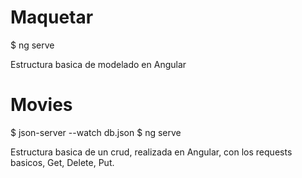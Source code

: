 # Maquetar

$ ng serve

Estructura basica de modelado en Angular

# Movies

$ json-server --watch db.json
$ ng serve

Estructura basica de un crud, realizada en Angular, con los requests basicos, Get, Delete, Put.
